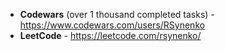 - **Codewars** (over 1 thousand completed tasks) - https://www.codewars.com/users/RSynenko
- **LeetCode** - https://leetcode.com/rsynenko/
